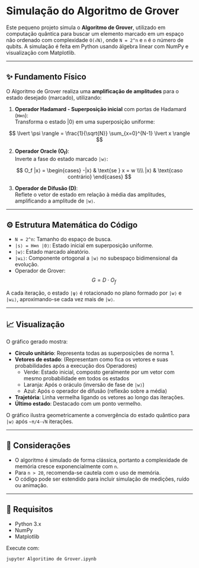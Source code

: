 # Simulação do Algoritmo de Grover

Este pequeno projeto simula o **Algoritmo de Grover**, utilizado em computação quântica para buscar um elemento marcado em um espaço não ordenado com complexidade `O(√N)`, onde `N = 2^n` e `n` é o número de qubits. A simulação é feita em Python usando álgebra linear com NumPy e visualização com Matplotlib.

---

## ✨ Fundamento Físico

O Algoritmo de Grover realiza uma **amplificação de amplitudes** para o estado desejado (marcado), utilizando:

1. **Operador Hadamard - Superposição inicial** com portas de Hadamard (`H⊗n`):  
   Transforma o estado $|0⟩$ em uma superposição uniforme:

$$
\lvert \psi \rangle = \frac{1}{\sqrt{N}} \sum_{x=0}^{N-1} \lvert x \rangle
$$



2. **Operador Oracle (O<sub>f</sub>)**:  
   Inverte a fase do estado marcado `|w⟩`:

$$
O_f |x⟩ = 
\begin{cases}
-|x⟩ & \text{se } x = w \\\\
|x⟩ & \text{caso contrário}
\end{cases}
$$


3. **Operador de Difusão (D)**:  
   Reflete o vetor de estado em relação à média das amplitudes, amplificando a amplitude de `|w⟩`.

---

## ⚙️ Estrutura Matemática do Código

- `N = 2^n`: Tamanho do espaço de busca.
- `|s⟩ = H⊗n |0⟩`: Estado inicial em superposição uniforme.
- `|w⟩`: Estado marcado aleatório.
- `|w⊥⟩`: Componente ortogonal a `|w⟩` no subespaço bidimensional da evolução.
- Operador de Grover:  
$$
G = D \cdot O_f
$$




A cada iteração, o estado `|ψ⟩` é rotacionado no plano formado por `|w⟩` e `|w⊥⟩`, aproximando-se cada vez mais de `|w⟩`.

---

## 📈 Visualização

O gráfico gerado mostra:

- **Círculo unitário**: Representa todas as superposições de norma 1.
- **Vetores de estado**: (Representam como fica os vetores e suas probabilidades após a execução dos Operadores) 
  - Verde: Estado inicial, composto geralmente por um vetor com mesmo probabilidade em todos os estados 
  - Laranja: Após o oráculo (inversão de fase de `|w⟩`) 
  - Azul: Após o operador de difusão (reflexão sobre a média)
- **Trajetória**: Linha vermelha ligando os vetores ao longo das iterações.
- **Último estado**: Destacado com um ponto vermelho.

O gráfico ilustra geometricamente a convergência do estado quântico para `|w⟩` após `~π/4·√N` iterações.

---

## 🧠 Considerações

- O algoritmo é simulado de forma clássica, portanto a complexidade de memória cresce exponencialmente com `n`.
- Para `n > 20`, recomenda-se cautela com o uso de memória.
- O código pode ser estendido para incluir simulação de medições, ruído ou animação.

---

## 📌 Requisitos

- Python 3.x
- NumPy
- Matplotlib

Execute com:

```bash
jupyter Algoritimo de Grover.ipynb


